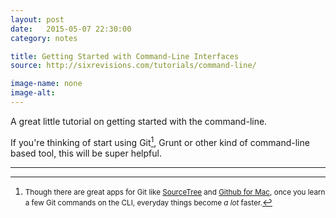 ```yaml
---
layout: post
date:   2015-05-07 22:30:00
category: notes

title: Getting Started with Command-Line Interfaces
source: http://sixrevisions.com/tutorials/command-line/

image-name: none
image-alt:
---
```


A great little tutorial on getting started with the command-line. 

If you're thinking of start using Git[^1], Grunt or other kind of command-line based tool, this will be super helpful.

---

[^1]: <small>Though there are great apps for Git like [SourceTree](https://www.sourcetreeapp.com/) and [Github for Mac](https://mac.github.com/), once you learn a few Git commands on the CLI, everyday things become _a lot_ faster.</small>